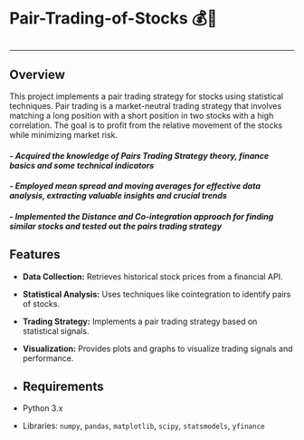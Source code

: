 # **Pair-Trading-of-Stocks 💰🤑**  <hr>

## Overview

This project implements a pair trading strategy for stocks using statistical techniques. Pair trading is a market-neutral trading strategy that involves matching a long position with a short position in two stocks with a high correlation. The goal is to profit from the relative movement of the stocks while minimizing market risk.
 #### - *Acquired the knowledge of Pairs Trading Strategy theory, finance basics and some technical indicators*
 #### - *Employed mean spread and moving averages for effective data analysis, extracting valuable insights and crucial trends*
 #### - *Implemented the Distance and Co-integration approach for finding similar stocks and tested out the pairs trading strategy*

## Features

- **Data Collection:** Retrieves historical stock prices from a financial API.
- **Statistical Analysis:** Uses techniques like cointegration to identify pairs of stocks.
- **Trading Strategy:** Implements a pair trading strategy based on statistical signals.
- **Visualization:** Provides plots and graphs to visualize trading signals and performance.

- ## Requirements

- Python 3.x
- Libraries: `numpy`, `pandas`, `matplotlib`, `scipy`, `statsmodels`, `yfinance` 






